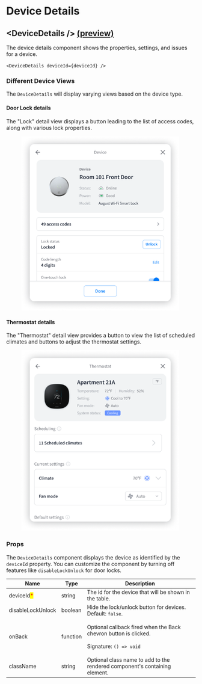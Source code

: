 # Device Details

## \<DeviceDetails /> [(preview)](https://react.seam.co/?path=/docs/example-devicedetails--docs)

The device details component shows the properties, settings, and issues for a device.

```
<DeviceDetails deviceId={deviceId} />
```

### Different Device Views

The `DeviceDetails` will display varying views based on the device type.

#### Door Lock details

The "Lock" detail view displays a button leading to the list of access codes, along with various lock properties.

<figure><img src="../../.gitbook/assets/Lock Detail.png" alt="" width="420"><figcaption></figcaption></figure>

#### Thermostat details

The "Thermostat" detail view provides a button to view the list of scheduled climates and buttons to adjust the thermostat settings.

<figure><img src="../../.gitbook/assets/ThermostatDetail.png" alt="" width="420"><figcaption></figcaption></figure>

### Props

The `DeviceDetails` component displays the device as identified by the `deviceId` property. You can customize the component by turning off features like `disableLockUnlock` for door locks.

| Name                                       | Type     | Description                                                                                                       |
| ------------------------------------------ | -------- | ----------------------------------------------------------------------------------------------------------------- |
| deviceId<mark style="color:red;">\*</mark> | string   | The id for the device that will be shown in the table.                                                            |
| disableLockUnlock                          | boolean  | Hide the lock/unlock button for devices. Default: `false`.                                                        |
| onBack                                     | function | <p>Optional callback fired when the Back chevron button is clicked.<br><br>Signature: <code>() => void</code></p> |
| className                                  | string   | Optional class name to add to the rendered component's containing element.                                        |
